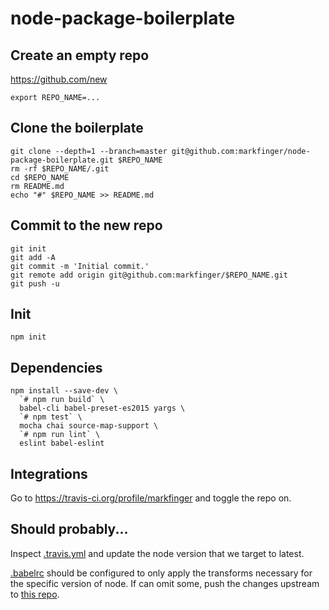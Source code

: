 node-package-boilerplate
========================

Create an empty repo
--------------------

https://github.com/new

```
export REPO_NAME=...
```


Clone the boilerplate
---------------------

```
git clone --depth=1 --branch=master git@github.com:markfinger/node-package-boilerplate.git $REPO_NAME
rm -rf $REPO_NAME/.git
cd $REPO_NAME
rm README.md
echo "#" $REPO_NAME >> README.md
```

Commit to the new repo
----------------------

```
git init
git add -A
git commit -m 'Initial commit.'
git remote add origin git@github.com:markfinger/$REPO_NAME.git
git push -u
```


Init
----

```
npm init
```


Dependencies
------------

```
npm install --save-dev \
  `# npm run build` \
  babel-cli babel-preset-es2015 yargs \
  `# npm test` \
  mocha chai source-map-support \
  `# npm run lint` \
  eslint babel-eslint
```


Integrations
------------

Go to https://travis-ci.org/profile/markfinger and toggle the repo on.


Should probably...
------------------

Inspect [.travis.yml](.travis.yml) and update the node version that
we target to latest.

[.babelrc](.babelrc) should be configured to only apply the transforms
necessary for the specific version of node. If can omit some, push the
changes upstream to
[this repo](https://github.com/markfinger/node-package-boilerplate).